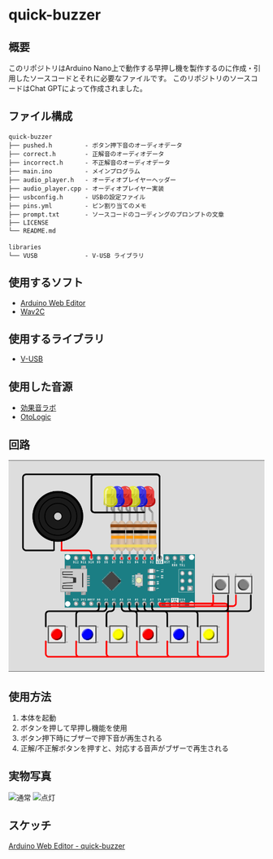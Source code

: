 # quick-buzzer

## 概要
このリポジトリはArduino Nano上で動作する早押し機を製作するのに作成・引用したソースコードとそれに必要なファイルです。
このリポジトリのソースコードはChat GPTによって作成されました。

## ファイル構成
```
quick-buzzer
├── pushed.h         - ボタン押下音のオーディオデータ
├── correct.h        - 正解音のオーディオデータ
├── incorrect.h      - 不正解音のオーディオデータ
├── main.ino         - メインプログラム
├── audio_player.h   - オーディオプレイヤーヘッダー
├── audio_player.cpp - オーディオプレイヤー実装
├── usbconfig.h      - USBの設定ファイル
├── pins.yml         - ピン割り当てのメモ
├── prompt.txt       - ソースコードのコーディングのプロンプトの文章
├── LICENSE
└── README.md

libraries
└── VUSB             - V-USB ライブラリ
```

## 使用するソフト
- [Arduino Web Editor](https://create.arduino.cc/editor)
- [Wav2C](https://guilhermerodrigues680.github.io/wav2c-online)

## 使用するライブラリ
- [V-USB](https://github.com/obdev/v-usb)

## 使用した音源
- [効果音ラボ](https://soundeffect-lab.info/)
- [OtoLogic](https://otologic.jp/)

## 回路
![回路図](docs/schematic.png)

## 使用方法
1. 本体を起動
2. ボタンを押して早押し機能を使用
3. ボタン押下時にブザーで押下音が再生される
4. 正解/不正解ボタンを押すと、対応する音声がブザーで再生される

## 実物写真
![通常](docs/)
![点灯](docs/)

## スケッチ
[Arduino Web Editor - quick-buzzer](https://app.arduino.cc/sketches/8df1547e-1683-44ad-8725-f67bf0925067?view-mode=preview)
